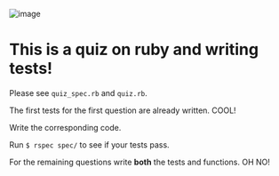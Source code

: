 ![image](https://travis-ci.org/phlco/ruby_quiz_2.png)
# This is a quiz on ruby and writing tests!

Please see `quiz_spec.rb` and `quiz.rb`.

The first tests for the first question are already written.
COOL!

Write the corresponding code.

Run `$ rspec spec/` to see if your tests pass.

For the remaining questions write __both__ the tests and functions.
OH NO!